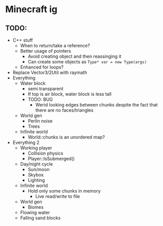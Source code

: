 # Minecraft ig

## TODO:

- C++ stuff
	- When to return/take a reference?
	- Better usage of pointers
		- Avoid creating object and then reassinging it
		- Can create some objects as `Type* var = new Type(args)`
	- Enhanced for loops?
- Replace Vector3/2Util with raymath
- Everything
	- Water block
		- semi transparent
		- If top is air block, water block is less tall
		- TODO: BUG
			- Werid looking edges between chunks despite the fact that there are no faces/triangles
	- World gen
		- Perlin noise
		- Trees
	- Infinite world
		- World::chunks is an unordered map?
- Everything 2
	- Working player
		- Collision physics
		- Player::IsSubmerged()
	- Day/night cycle
		- Sun/moon
		- Skybox
		- Lighting
	- Infinite world
		- Hold only some chunks in memory
			- Live read/write to file
	- World gen
		- Biomes
	- Flowing water
	- Falling sand blocks